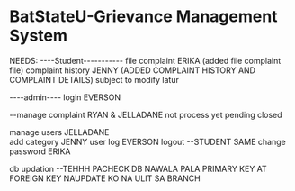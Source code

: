 # BatStateU-Grievance Management System

NEEDS:
----Student-----------
file complaint               ERIKA   (added file complaint file)
complaint history            JENNY      (ADDED COMPLAINT HISTORY AND COMPLAINT DETAILS) subject to modify latur

----admin----
login                        EVERSON

--manage complaint           RYAN & JELLADANE
      not process yet
      pending
      closed

manage users                JELLADANE      
add category                JENNY
user log                    EVERSON
logout                      --STUDENT SAME
change password             ERIKA

db updation                 --TEHHH PACHECK DB NAWALA PALA PRIMARY KEY AT FOREIGN KEY NAUPDATE KO NA ULIT SA BRANCH
